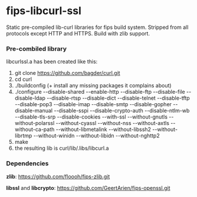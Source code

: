 # fips-libcurl-ssl

Static pre-compiled lib-curl libraries for fips build system. Stripped from all protocols except HTTP and HTTPS. Build with zlib support.

### Pre-combiled library

libcurlssl.a has been created like this:

1. git clone https://github.com/bagder/curl.git
2. cd curl
3. ./buildconfig (+ install any missing packages it complains about)
4. ./configure --disable-shared --enable-http --disable-ftp --disable-file --disable-ldap --disable-rtsp --disable-dict --disable-telnet --disable-tftp --disable-pop3 --disable-imap --disable-smtp --disable-gopher --disable-manual --disable-sspi --disable-crypto-auth --disable-ntlm-wb --disable-tls-srp --disable-cookies --with-ssl --without-gnutls --without-polarssl --without-cyassl --without-nss --without-axtls --without-ca-path --without-libmetalink --without-libssh2 --without-librtmp --without-winidn --without-libidn --without-nghttp2
5. make
6. the resulting lib is curl/lib/.libs/libcurl.a

### Dependencies

__zlib__: https://github.com/floooh/fips-zlib.git

__libssl__ and __libcrypto__: https://github.com/GeertArien/fips-openssl.git
